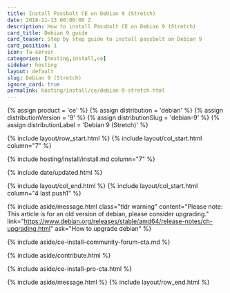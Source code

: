 ```yaml
---
title: Install Passbolt CE on Debian 9 (Stretch)
date: 2018-11-13 00:00:00 Z
description: How to install Passbolt CE on Debian 9 (Stretch)
card_title: Debian 9 guide
card_teaser: Step by step guide to install passbolt on Debian 9
card_position: 1
icon: fa-server
categories: [hosting,install,ce]
sidebar: hosting
layout: default
slug: Debian 9 (Stretch)
ignore_card: true
permalink: hosting/install/ce/debian-9-stretch.html
---
```


{% assign product = 'ce' %}
{% assign distribution = 'debian' %}
{% assign distributionVersion = '9' %}
{% assign distributionSlug = 'debian-9' %}
{% assign distributionLabel = 'Debian 9 (Stretch)' %}

{% include layout/row_start.html %}
{% include layout/col_start.html column="7" %}

{% include hosting/install/install.md column="7" %}

{% include date/updated.html %}

{% include layout/col_end.html %}
{% include layout/col_start.html column="4 last push1" %}

{% include aside/message.html
    class="tldr warning"
    content="Please note: This article is for an old version of debian, please consider upgrading."
    link="https://www.debian.org/releases/stable/amd64/release-notes/ch-upgrading.html"
    ask="How to upgrade debian"
%}

{% include aside/ce-install-community-forum-cta.md %}

{% include aside/contribute.html %}

{% include aside/ce-install-pro-cta.html %}

{% include aside/message.html %}
{% include layout/row_end.html %}

